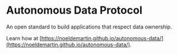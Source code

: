 # Autonomous Data Protocol

An open standard to build applications that respect data ownership.

Learn how at [https://noeldemartin.github.io/autonomous-data/](https://noeldemartin.github.io/autonomous-data/).
